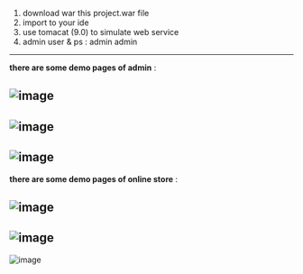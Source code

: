 1. download war this project.war file
2. import to your ide
3. use tomacat (9.0)  to simulate web service
4. admin user & ps : admin admin
-----
<strong>there are some demo pages of admin</strong>
:


![image](https://github.com/user-attachments/assets/baf67264-e41b-42d8-9d35-f47bbc3e015b)
-----
![image](https://github.com/user-attachments/assets/5c039af6-1847-4287-b3be-90ba9b4d1cee)
-----
![image](https://github.com/user-attachments/assets/9ba046f5-67ca-4201-a8f2-383ac9fcef82)
-----
<strong><blue>there are some demo pages of online store</strong>
:


![image](https://github.com/user-attachments/assets/6e3b4c86-2912-4fb1-870c-7cba7d6ef686)
-----
![image](https://github.com/user-attachments/assets/9670dbba-a513-42b8-a330-a751c0572d34)
-----
![image](https://github.com/user-attachments/assets/bb00641b-8dab-4e4a-b431-4ad4fc2e5aae)



